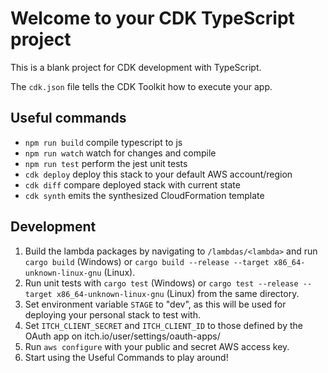 # Welcome to your CDK TypeScript project

This is a blank project for CDK development with TypeScript.

The `cdk.json` file tells the CDK Toolkit how to execute your app.

## Useful commands

* `npm run build`   compile typescript to js
* `npm run watch`   watch for changes and compile
* `npm run test`    perform the jest unit tests
* `cdk deploy`  deploy this stack to your default AWS account/region
* `cdk diff`    compare deployed stack with current state
* `cdk synth`   emits the synthesized CloudFormation template

## Development

1. Build the lambda packages by navigating to `/lambdas/<lambda>` and run `cargo build` (Windows) or `cargo build --release --target x86_64-unknown-linux-gnu` (Linux).
2. Run unit tests with `cargo test` (Windows) or `cargo test --release --target x86_64-unknown-linux-gnu` (Linux) from the same directory.
3. Set environment variable `STAGE` to "dev", as this will be used for deploying your personal stack to test with. 
4. Set `ITCH_CLIENT_SECRET` and `ITCH_CLIENT_ID` to those defined by the OAuth app on itch.io/user/settings/oauth-apps/<id>
5. Run `aws configure` with your public and secret AWS access key. 
6. Start using the Useful Commands to play around! 